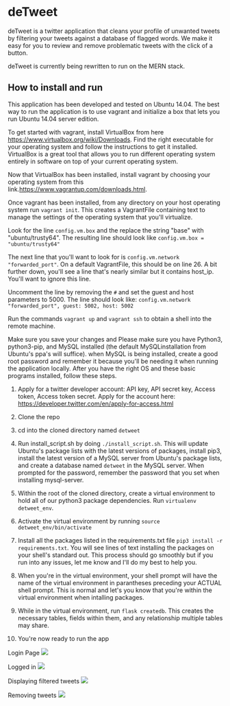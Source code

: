 # deTweet

deTweet is a twitter application that cleans your profile of unwanted tweets by filtering your tweets against a database of flagged words. We make it easy for you to review and remove problematic tweets with the click of a button. 

deTweet is currently being rewritten to run on the MERN stack. 

## How to install and run
This application has been developed and tested on Ubuntu 14.04. The best way to run the application is to use vagrant and initialize a box that lets you run Ubuntu 14.04 server edition.

To get started with vagrant, install VirtualBox from here https://www.virtualbox.org/wiki/Downloads. Find the right executable for your operating system and follow the instructions to get it installed. VirtualBox is a great tool that allows you to run different operating system entirely in software on top of your current operating system. 

Now that VirtualBox has been installed, install vagrant by choosing your operating system from this link.https://www.vagrantup.com/downloads.html. 

Once vagrant has been installed, from any directory on your host operating system run `vagrant init`. This creates a VagrantFile containing text to manage the settings of the operating system that you'll virtualize.

Look for the line `config.vm.box` and the replace the string "base" with "ubuntu/trusty64". The resulting line should look like `config.vm.box = "ubuntu/trusty64"` 

The next line that you'll want to look for is `config.vm.network "forwarded_port"`. On a default VagrantFile, this should be on line 26. A bit further down, you'll see a line that's nearly similar but it contains host_ip. You'll want to ignore this line.

Uncomment the line by removing the `#` and set the guest and host parameters to 5000. The line should look like: `config.vm.network "forwarded_port", guest: 5002, host: 5002`

Run the commands `vagrant up` and `vagrant ssh` to obtain a shell into the remote machine.



Make sure you save your changes and
Please make sure you have Python3, python3-pip, and MySQL installed (the default MySQLinstallation from Ubuntu's ppa's will suffice). when MySQL is being installed, create a good root password and remember it because you'll be needing it when running the application locally. After you have the right OS and these basic programs installed, follow these steps.

1. Apply for a twitter developer account: API key, API secret key, Access token, Access token secret. Apply for the account here: https://developer.twitter.com/en/apply-for-access.html

2. Clone the repo

3. cd into the cloned directory named  `detweet`

4. Run install_script.sh by doing `./install_script.sh`. This will update Ubuntu's package lists with the latest versions of packages, install pip3, install the latest version of a MySQL server from Ubuntu's package lists, and create a database named `detweet` in the MySQL server. When prompted for the password, remember the password that you set when installing mysql-server.

5. Within the root of the cloned directory, create a virtual environment to hold all of our python3 package dependencies. Run `virtualenv detweet_env`.

6. Activate the virtual environment by running `source detweet_env/bin/activate`

7. Install all the packages listed in the requirements.txt file `pip3 install -r requirements.txt`. You will see lines of text installing the packages on your shell's standard out. This process should go smoothly but if you run into any issues, let me know and I'll do my best to help you.

8. When you're in the virtual environment, your shell prompt will have the name of the virtual environment in parantheses preceding your ACTUAL shell prompt. This is normal and let's you know that you're within the virtual environment when intalling packages.

9. While in the virtual environment, run `flask createdb`. This creates the necessary tables, fields within them, and any relationship multiple tables may share.

10. You're now ready to run the app


Login Page
<img src="https://github.com/robertglatzel/detweet/blob/master/images/Screen%20Shot%202019-04-03%20at%2010.17.19%20AM.png" />

Logged in
<img src="https://github.com/robertglatzel/detweet/blob/master/images/Screen%20Shot%202019-04-03%20at%2010.17.34%20AM.png" />

Displaying filtered tweets
<img src="https://github.com/robertglatzel/detweet/blob/master/images/Screen%20Shot%202019-04-03%20at%2010.18.15%20AM.png" />

Removing tweets
<img src="https://github.com/robertglatzel/detweet/blob/master/images/Screen%20Shot%202019-04-03%20at%2010.18.32%20AM.png" />
